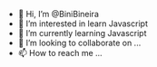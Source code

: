 - 👋 Hi, I’m @BiniBineira
- 👀 I’m interested in learn Javascript
- 🌱 I’m currently learning Javascript
- 💞️ I’m looking to collaborate on ...
- 📫 How to reach me ...

<!---
BiniBineira/BiniBineira is a ✨ special ✨ repository because its `README.md` (this file) appears on your GitHub profile.
You can click the Preview link to take a look at your changes.
--->
